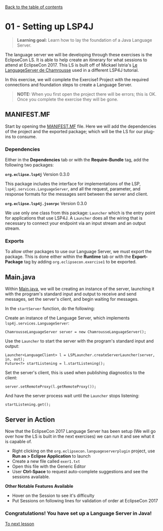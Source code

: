 [Back to the table of contents](/README.md#exercises)

# 01 - Setting up LSP4J

> **Learning goal:** Learn how to lay the foundation of a Java Language Server.

The language server we will be developing through these exercises is the EclipseCon LS. It is able to help create an itinerary for what sessions to attend at EclipseCon 2017. This LS is built off of Mickael Istria's [Le LanguageServer de Chamrousse](https://github.com/mickaelistria/eclipse-languageserver-demo) used in a different LSP4J tutorial.

In this exercise, we will complete the Exercise1 Project with the required connections and foundation steps to create a Language Server.

> **NOTE:** When you first open the project there will be errors; this is OK. Once you complete the exercise they will be gone.

## MANIFEST.MF

Start by opening the [MANIFEST.MF](TODO) file. Here we will add the dependencies of the project and the exported package; which will be the LS for our plug-ins to consume.

### Dependencies

Either in the **Dependencies** tab or with the **Require-Bundle** tag, add the following two packages:

**`org.eclipse.lsp4j`** Version 0.3.0

This package includes the interface for implementations of the LSP, `lsp4j.services.LanguageServer`, and all the request, parameter, and response formats for the messages sent between the server and client.

**`org.eclipse.lsp4j.jsonrpc`** Version 0.3.0

We use only one class from this package: `Launcher` which is the entry point for applications that use LSP4J. A `Launcher` does all the wiring that is necessary to connect your endpoint via an input stream and an output stream.

### Exports

To allow other packages to use our Language Server, we must export the package. This is done either within the **Runtime** tab or with the **Export-Package** tag by adding `org.eclipsecon.exercise1` to be exported.

## Main.java

Within [Main.java](TODO), we will be creating an instance of the server, launching it with the program's standard input and output to receive and send messages, set the server's client, and begin waiting for messages.

In the `startServer` function, do the following:

Create an instance of the Language Server, which implements `lsp4j.services.LanguageServer`:
```
ChamrousseLanguageServer server = new ChamrousseLanguageServer();
```

Use the `Launcher` to start the server with the program's standard input and output:
```
Launcher<LanguageClient> l = LSPLauncher.createServerLauncher(server, in, out);
Future<?> startListening = l.startListening();
```

Set the server's client, this is used when publishing diagnostics to the client:
```
server.setRemoteProxy(l.getRemoteProxy());
```

And have the server process wait until the `Launcher` stops listening:
```
startListening.get();
```

## Server in Action

Now that the EclipseCon 2017 Language Server has been setup (We will go over how the LS is built in the next exercises) we can run it and see what it is capable of.
 - Right clicking on the `org.eclipsecon.languageserverplugin` project, use **Run as > Eclipse Application** to launch
 - Create a new file called `exer1.txt`
 - Open this file with the Generic Editor
 - User **Ctrl-Space** to request auto-complete suggestions and see the sessions available.

**Other Notable Features Available**
 - Hover on the Session to see it's difficulty
 - Put Sessions on following lines for validation of order at EclipseCon 2017

### Congratulations! You have set up a Language Server in Java!

[To next lesson](TODO)